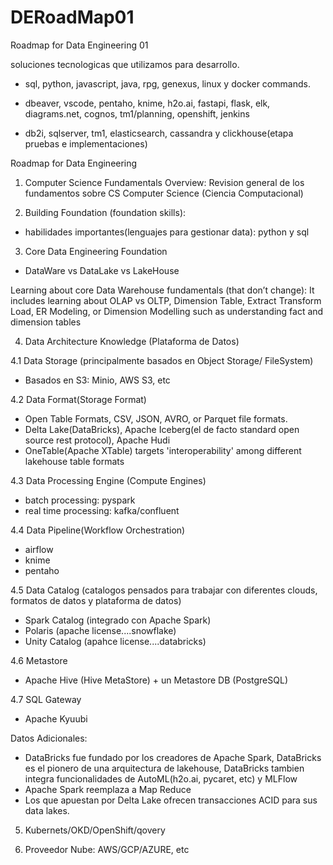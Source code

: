 # DERoadMap01
Roadmap for Data Engineering 01

soluciones tecnologicas que utilizamos para desarrollo.

- sql, python, javascript, java, rpg, genexus, linux y docker commands.

- dbeaver, vscode, pentaho, knime, h2o.ai, fastapi, flask, elk, diagrams.net, cognos, tm1/planning, openshift, jenkins

- db2i, sqlserver, tm1, elasticsearch, cassandra y clickhouse(etapa pruebas e implementaciones)




Roadmap for Data Engineering

1. Computer Science Fundamentals Overview:
Revision general de los fundamentos sobre CS Computer Science  (Ciencia Computacional)


2. Building Foundation (foundation skills): 

- habilidades importantes(lenguajes para gestionar data): python y sql


3. Core Data Engineering Foundation

- DataWare vs DataLake vs LakeHouse

Learning about core Data Warehouse fundamentals (that don’t change): 
It includes learning about OLAP vs OLTP, Dimension Table, Extract Transform Load, 
ER Modeling, or Dimension Modelling such as understanding fact and dimension tables


4. Data Architecture Knowledge (Plataforma de Datos)

4.1 Data Storage (principalmente basados en Object Storage/ FileSystem)

- Basados en S3: Minio, AWS S3, etc


4.2 Data Format(Storage Format)

- Open Table Formats, CSV, JSON, AVRO, or Parquet file formats.
- Delta Lake(DataBricks), Apache Iceberg(el de facto standard open source rest protocol), Apache Hudi
- OneTable(Apache XTable) targets 'interoperability' among different lakehouse table formats


4.3 Data Processing Engine (Compute Engines)

- batch processing: pyspark
- real time processing: kafka/confluent


4.4 Data Pipeline(Workflow Orchestration)

- airflow
- knime 
- pentaho



4.5 Data Catalog (catalogos pensados para trabajar con diferentes clouds, formatos de datos y plataforma de datos)

- Spark Catalog (integrado con Apache Spark)
- Polaris (apache license....snowflake)
- Unity Catalog (apahce license....databricks)


4.6 Metastore

- Apache Hive (Hive MetaStore) + un Metastore DB (PostgreSQL)



4.7 SQL Gateway

- Apache Kyuubi


Datos Adicionales:
* DataBricks fue fundado por los creadores de Apache Spark, DataBricks es el pionero de una arquitectura de lakehouse, DataBricks tambien integra funcionalidades de AutoML(h2o.ai, pycaret, etc) y MLFlow
* Apache Spark reemplaza a Map Reduce
* Los que apuestan por Delta Lake ofrecen transacciones ACID para sus data lakes.

  

5. Kubernets/OKD/OpenShift/qovery

6. Proveedor Nube: AWS/GCP/AZURE, etc

